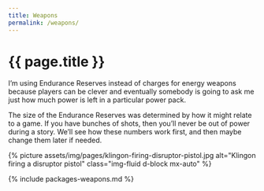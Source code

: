```yaml
---
title: Weapons
permalink: /weapons/
---
```


# {{ page.title }}

<p class="lead">I’m using Endurance Reserves instead of charges for energy weapons because players can be clever and eventually somebody is going to ask me just how much power is left in a particular power pack.</p>

The size of the Endurance Reserves was determined by how it might relate to a game. If you have bunches of shots, then you’ll never be out of power during a story. We’ll see how these numbers work first, and then maybe change them later if needed.

{% picture assets/img/pages/klingon-firing-disruptor-pistol.jpg alt="Klingon firing a disruptor pistol" class="img-fluid d-block mx-auto" %}

{% include packages-weapons.md %}